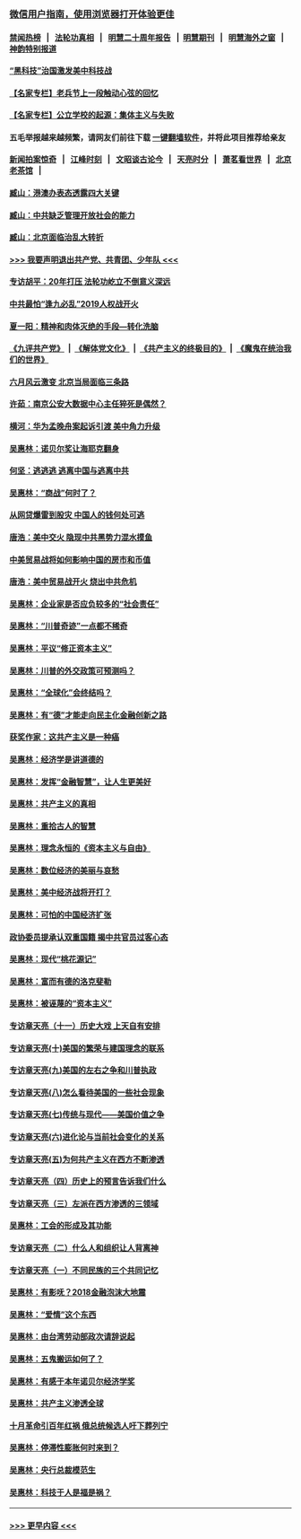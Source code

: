 ### [微信用户指南，使用浏览器打开体验更佳](https://github.com/gfw-breaker/banned-news1/blob/master/indexes/wechat-guide.md?t=0)
#### [禁闻热榜](热点新闻.md?t=0)  &nbsp;&nbsp;|&nbsp;&nbsp; [法轮功真相](https://github.com/gfw-breaker/truth/blob/master/README.md?t=0) &nbsp;&nbsp;|&nbsp;&nbsp; [明慧二十周年报告](https://github.com/gfw-breaker/mh-reports/blob/master/README.md?t=0) &nbsp;&nbsp;|&nbsp;&nbsp;[明慧期刊](https://github.com/gfw-breaker/mh-qikan) &nbsp;&nbsp;|&nbsp;&nbsp; [明慧海外之窗](https://github.com/gfw-breaker/mh-news/blob/master/README.md?t=0) &nbsp;&nbsp;|&nbsp;&nbsp; [神韵特别报道](https://github.com/gfw-breaker/mh-news/blob/master/shenyun.md?t=0)
#### [“黑科技”治国激发美中科技战](../pages/nsc423/n11638056.md?t=02052044) 
#### [【名家专栏】老兵节上一段触动心弦的回忆](../pages/nsc423/n11646016.md?t=02052044) 
#### [【名家专栏】公立学校的起源：集体主义与失败](../pages/nsc423/n11601833.md?t=02052044) 
#### 五毛举报越来越频繁，请网友们前往下载 [一键翻墙软件](https://github.com/gfw-breaker/ssr-accounts)，并将此项目推荐给亲友
#### [新闻拍案惊奇](https://github.com/gfw-breaker/banned-news1/blob/master/pages/link4.md) &nbsp;&nbsp;|&nbsp;&nbsp; [江峰时刻](https://github.com/gfw-breaker/banned-news1/blob/master/pages/link4.md) &nbsp;&nbsp;|&nbsp;&nbsp; [文昭谈古论今](https://github.com/gfw-breaker/banned-news1/blob/master/pages/link4.md) &nbsp;&nbsp;|&nbsp;&nbsp; [天亮时分](https://github.com/gfw-breaker/banned-news1/blob/master/pages/link4.md) &nbsp;&nbsp;|&nbsp;&nbsp; [萧茗看世界](https://github.com/gfw-breaker/banned-news1/blob/master/pages/link4.md) &nbsp;&nbsp;|&nbsp;&nbsp; [北京老茶馆](https://github.com/gfw-breaker/banned-news1/blob/master/pages/link4.md) &nbsp;&nbsp;|&nbsp;&nbsp; 
#### [臧山：港澳办表态透露四大关键](../pages/nsc423/n11421628.md?t=02052044) 
#### [臧山：中共缺乏管理开放社会的能力](../pages/nsc423/n11407457.md?t=02052044) 
#### [臧山：北京面临治乱大转折](../pages/nsc423/n11406895.md?t=02052044) 
#### [>>> 我要声明退出共产党、共青团、少年队 <<<](https://github.com/begood0513/goodnews/blob/master/quit/letter.md) 
#### [专访胡平：20年打压 法轮功屹立不倒意义深远](../pages/nsc423/n11398800.md?t=02052044) 
#### [中共最怕“逢九必乱”2019人权战开火](../pages/nsc423/n11385248.md?t=02052044) 
#### [夏一阳：精神和肉体灭绝的手段—转化洗脑](../pages/nsc423/n11368250.md?t=02052044) 
#### [《九评共产党》](https://github.com/begood0513/9ping.md/blob/master/README.md) &nbsp;|&nbsp; [《解体党文化》](../../../../jtdwh.md/blob/master/README.md)  &nbsp;|&nbsp; [《共产主义的终极目的》](../../../../gczydzjmd.md/blob/master/README.md) &nbsp;|&nbsp; [《魔鬼在统治我们的世界》](../../../../mgztzwmdsj.md/blob/master/README.md) 
#### [六月风云激变 北京当局面临三条路](../pages/nsc423/n11313668.md?t=02052044) 
#### [许茹：南京公安大数据中心主任猝死是偶然？](../pages/nsc423/n11064744.md?t=02052044) 
#### [横河：华为孟晚舟案起诉引渡 美中角力升级](../pages/nsc423/n11027230.md?t=02052044) 
#### [吴惠林：诺贝尔奖让海耶克翻身](../pages/nsc423/n10890049.md?t=02052044) 
#### [何坚：逃逃逃 逃离中国与逃离中共](../pages/nsc423/n10592891.md?t=02052044) 
#### [吴惠林：“商战”何时了？](../pages/nsc423/n10573558.md?t=02052044) 
#### [从网贷爆雷到股灾 中国人的钱何处可逃](../pages/nsc423/n10572800.md?t=02052044) 
#### [唐浩：美中交火 隐现中共黑势力混水摸鱼](../pages/nsc423/n10544040.md?t=02052044) 
#### [中美贸易战将如何影响中国的房市和币值](../pages/nsc423/n10543697.md?t=02052044) 
#### [唐浩：美中贸易战开火 烧出中共危机](../pages/nsc423/n10540126.md?t=02052044) 
#### [吴惠林：企业家是否应负较多的“社会责任”](../pages/nsc423/n10535022.md?t=02052044) 
#### [吴惠林：“川普奇迹”一点都不稀奇](../pages/nsc423/n10512808.md?t=02052044) 
#### [吴惠林：平议“修正资本主义”](../pages/nsc423/n10495724.md?t=02052044) 
#### [吴惠林：川普的外交政策可预测吗？](../pages/nsc423/n10462387.md?t=02052044) 
#### [吴惠林：“全球化”会终结吗？](../pages/nsc423/n10452838.md?t=02052044) 
#### [吴惠林：有“德”才能走向民主化金融创新之路](../pages/nsc423/n10432292.md?t=02052044) 
#### [获奖作家：这共产主义是一种癌](../pages/nsc423/n10431541.md?t=02052044) 
#### [吴惠林：经济学是讲道德的](../pages/nsc423/n10398014.md?t=02052044) 
#### [吴惠林：发挥“金融智慧”，让人生更美好](../pages/nsc423/n10375019.md?t=02052044) 
#### [吴惠林：共产主义的真相](../pages/nsc423/n10351394.md?t=02052044) 
#### [吴惠林：重拾古人的智慧](../pages/nsc423/n10337691.md?t=02052044) 
#### [吴惠林：理念永恒的《资本主义与自由》](../pages/nsc423/n10316274.md?t=02052044) 
#### [吴惠林：数位经济的美丽与哀愁](../pages/nsc423/n10292946.md?t=02052044) 
#### [吴惠林：美中经济战将开打？](../pages/nsc423/n10258825.md?t=02052044) 
#### [吴惠林：可怕的中国经济扩张](../pages/nsc423/n10219147.md?t=02052044) 
#### [政协委员提承认双重国籍 揭中共官员过客心态](../pages/nsc423/n10208809.md?t=02052044) 
#### [吴惠林：现代“桃花源记”](../pages/nsc423/n10185234.md?t=02052044) 
#### [吴惠林：富而有德的洛克斐勒](../pages/nsc423/n10142264.md?t=02052044) 
#### [吴惠林：被诬蔑的“资本主义”](../pages/nsc423/n10124816.md?t=02052044) 
#### [专访章天亮（十一）历史大戏 上天自有安排](../pages/nsc423/n10094905.md?t=02052044) 
#### [专访章天亮(十)美国的繁荣与建国理念的联系](../pages/nsc423/n10094899.md?t=02052044) 
#### [专访章天亮(九)美国的左右之争和川普执政](../pages/nsc423/n10094889.md?t=02052044) 
#### [专访章天亮(八)怎么看待美国的一些社会现象](../pages/nsc423/n10094857.md?t=02052044) 
#### [专访章天亮(七)传统与现代——美国价值之争](../pages/nsc423/n10093140.md?t=02052044) 
#### [专访章天亮(六)进化论与当前社会变化的关系](../pages/nsc423/n10092036.md?t=02052044) 
#### [专访章天亮(五)为何共产主义在西方不断渗透](../pages/nsc423/n10083620.md?t=02052044) 
#### [专访章天亮（四）历史上的预言告诉我们什么](../pages/nsc423/n10083606.md?t=02052044) 
#### [专访章天亮（三）左派在西方渗透的三领域](../pages/nsc423/n10081115.md?t=02052044) 
#### [吴惠林：工会的形成及其功能](../pages/nsc423/n10080633.md?t=02052044) 
#### [专访章天亮（二）什么人和组织让人背离神](../pages/nsc423/n10076637.md?t=02052044) 
#### [专访章天亮（一）不同民族的三个共同记忆](../pages/nsc423/n10074188.md?t=02052044) 
#### [吴惠林：有影呒？2018金融泡沫大地震](../pages/nsc423/n10040534.md?t=02052044) 
#### [吴惠林：“爱情”这个东西](../pages/nsc423/n10019423.md?t=02052044) 
#### [吴惠林：由台湾劳动部政次请辞说起](../pages/nsc423/n9979679.md?t=02052044) 
#### [吴惠林：五鬼搬运如何了？](../pages/nsc423/n9925338.md?t=02052044) 
#### [吴惠林：有感于本年诺贝尔经济学奖](../pages/nsc423/n9871883.md?t=02052044) 
#### [吴惠林：共产主义渗透全球](../pages/nsc423/n9812748.md?t=02052044) 
#### [十月革命引百年红祸 俄总统候选人吁下葬列宁](../pages/nsc423/n9810182.md?t=02052044) 
#### [吴惠林：停滞性膨胀何时来到？](../pages/nsc423/n9764136.md?t=02052044) 
#### [吴惠林：央行总裁模范生](../pages/nsc423/n9728134.md?t=02052044) 
#### [吴惠林：科技于人是福是祸？](../pages/nsc423/n9672982.md?t=02052044) 

----
#### [ >>> 更早内容 <<< ](../indexes/nsc423-earlier.md)

